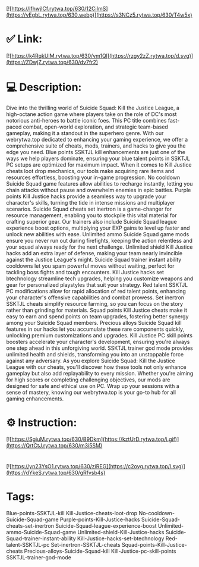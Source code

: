[![https://IfhwjICf.rytwa.top/630/12CiImS](https://vEgbL.rytwa.top/630.webp)](https://s3NCz5.rytwa.top/630/T4w5x)
# ✅ Link:
[![https://k4RqkUIM.rytwa.top/630/vm1Ql](https://rzgy2zZ.rytwa.top/d.svg)](https://ZDwjZ.rytwa.top/630/dv7fr2)
# 💻 Description:
Dive into the thrilling world of Suicide Squad: Kill the Justice League, a high-octane action game where players take on the role of DC's most notorious anti-heroes to battle iconic foes. This PC title combines fast-paced combat, open-world exploration, and strategic team-based gameplay, making it a standout in the superhero genre. With our webrytwa.top dedicated to enhancing your gaming experience, we offer a comprehensive suite of cheats, mods, trainers, and hacks to give you the edge you need. Blue points SSKTJL kill enhancements are just one of the ways we help players dominate, ensuring your blue talent points in SSKTJL PC setups are optimized for maximum impact.
When it comes to Kill Justice cheats loot drop mechanics, our tools make acquiring rare items and resources effortless, boosting your in-game progression. No cooldown Suicide Squad game features allow abilities to recharge instantly, letting you chain attacks without pause and overwhelm enemies in epic battles. Purple points Kill Justice hacks provide a seamless way to upgrade your character's skills, turning the tide in intense missions and multiplayer scenarios.
Suicide Squad cheats set inertron is a game-changer for resource management, enabling you to stockpile this vital material for crafting superior gear. Our trainers also include Suicide Squad league experience boost options, multiplying your EXP gains to level up faster and unlock new abilities with ease. Unlimited ammo Suicide Squad game mods ensure you never run out during firefights, keeping the action relentless and your squad always ready for the next challenge.
Unlimited shield Kill Justice hacks add an extra layer of defense, making your team nearly invincible against the Justice League's might. Suicide Squad trainer instant ability cooldowns let you spam powerful moves without waiting, perfect for tackling boss fights and tough encounters. Kill Justice hacks set btechnology streamline tech upgrades, helping you customize weapons and gear for personalized playstyles that suit your strategy.
Red talent SSKTJL PC modifications allow for rapid allocation of red talent points, enhancing your character's offensive capabilities and combat prowess. Set inertron SSKTJL cheats simplify resource farming, so you can focus on the story rather than grinding for materials. Squad points Kill Justice cheats make it easy to earn and spend points on team upgrades, fostering better synergy among your Suicide Squad members.
Precious alloys Suicide Squad kill features in our hacks let you accumulate these rare components quickly, unlocking premium customizations and upgrades. Kill Justice PC skill points boosters accelerate your character's development, ensuring you're always one step ahead in this unforgiving world. SSKTJL trainer god mode provides unlimited health and shields, transforming you into an unstoppable force against any adversary.
As you explore Suicide Squad: Kill the Justice League with our cheats, you'll discover how these tools not only enhance gameplay but also add replayability to every mission. Whether you're aiming for high scores or completing challenging objectives, our mods are designed for safe and ethical use on PC. Wrap up your sessions with a sense of mastery, knowing our webrytwa.top is your go-to hub for all gaming enhancements.

# ⚙️ Instruction:
[![https://SgjuM.rytwa.top/630/B9Dkm](https://kztUrD.rytwa.top/i.gif)](https://QrtCtJ.rytwa.top/630/m3i5SM)
#
[![https://yn23YsO1.rytwa.top/630/ziREG](https://c2ovg.rytwa.top/l.svg)](https://dYkeS.rytwa.top/630/gRfvsb4s)
# Tags:
Blue-points-SSKTJL-kill Kill-Justice-cheats-loot-drop No-cooldown-Suicide-Squad-game Purple-points-Kill-Justice-hacks Suicide-Squad-cheats-set-inertron Suicide-Squad-league-experience-boost Unlimited-ammo-Suicide-Squad-game Unlimited-shield-Kill-Justice-hacks Suicide-Squad-trainer-instant-ability Kill-Justice-hacks-set-btechnology Red-talent-SSKTJL-pc Set-inertron-SSKTJL-cheats Squad-points-Kill-Justice-cheats Precious-alloys-Suicide-Squad-kill Kill-Justice-pc-skill-points SSKTJL-trainer-god-mode





